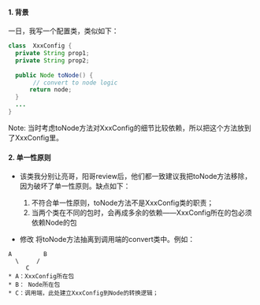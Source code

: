 #### 1. 背景
一日，我写一个配置类，类似如下：
```java
class  XxxConfig {
  private String prop1;
  private String prop2;
  
  public Node toNode() {
       // convert to node logic 
      return node;
  }
  ...
}
```
Note: 当时考虑toNode方法对XxxConfig的细节比较依赖，所以把这个方法放到了XxxConfig里。
#### 2. 单一性原则
* 该类我分别让亮哥，阳哥review后，他们都一致建议我把toNode方法移除，因为破坏了单一性原则。缺点如下：
  1. 不符合单一性原则，toNode方法不是XxxConfig类的职责；
  2. 当两个类在不同的包时，会再成多余的依赖——XxxConfig所在的包必须依赖Node的包



* 修改
将toNode方法抽离到调用端的convert类中。例如：
```
A         B
  \     /
     C
* A：XxxConfig所在包
* B： Node所在包
* C：调用端，此处建立XxxConfig到Node的转换逻辑；
```
